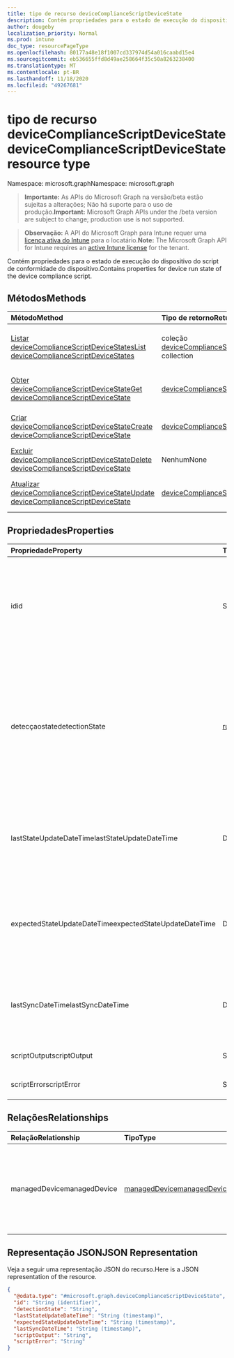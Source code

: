 ```yaml
---
title: tipo de recurso deviceComplianceScriptDeviceState
description: Contém propriedades para o estado de execução do dispositivo do script de conformidade do dispositivo.
author: dougeby
localization_priority: Normal
ms.prod: intune
doc_type: resourcePageType
ms.openlocfilehash: 80177a48e18f1007cd337974d54a016caabd15e4
ms.sourcegitcommit: eb536655ffd8d49ae258664f35c50a8263238400
ms.translationtype: MT
ms.contentlocale: pt-BR
ms.lasthandoff: 11/18/2020
ms.locfileid: "49267681"
---
```

# <a name="devicecompliancescriptdevicestate-resource-type"></a><span data-ttu-id="1c8f0-103">tipo de recurso deviceComplianceScriptDeviceState</span><span class="sxs-lookup"><span data-stu-id="1c8f0-103">deviceComplianceScriptDeviceState resource type</span></span>

<span data-ttu-id="1c8f0-104">Namespace: microsoft.graph</span><span class="sxs-lookup"><span data-stu-id="1c8f0-104">Namespace: microsoft.graph</span></span>

> <span data-ttu-id="1c8f0-105">**Importante:** As APIs do Microsoft Graph na versão/beta estão sujeitas a alterações; Não há suporte para o uso de produção.</span><span class="sxs-lookup"><span data-stu-id="1c8f0-105">**Important:** Microsoft Graph APIs under the /beta version are subject to change; production use is not supported.</span></span>

> <span data-ttu-id="1c8f0-106">**Observação:** A API do Microsoft Graph para Intune requer uma [licença ativa do Intune](https://go.microsoft.com/fwlink/?linkid=839381) para o locatário.</span><span class="sxs-lookup"><span data-stu-id="1c8f0-106">**Note:** The Microsoft Graph API for Intune requires an [active Intune license](https://go.microsoft.com/fwlink/?linkid=839381) for the tenant.</span></span>

<span data-ttu-id="1c8f0-107">Contém propriedades para o estado de execução do dispositivo do script de conformidade do dispositivo.</span><span class="sxs-lookup"><span data-stu-id="1c8f0-107">Contains properties for device run state of the device compliance script.</span></span>

## <a name="methods"></a><span data-ttu-id="1c8f0-108">Métodos</span><span class="sxs-lookup"><span data-stu-id="1c8f0-108">Methods</span></span>
|<span data-ttu-id="1c8f0-109">Método</span><span class="sxs-lookup"><span data-stu-id="1c8f0-109">Method</span></span>|<span data-ttu-id="1c8f0-110">Tipo de retorno</span><span class="sxs-lookup"><span data-stu-id="1c8f0-110">Return Type</span></span>|<span data-ttu-id="1c8f0-111">Descrição</span><span class="sxs-lookup"><span data-stu-id="1c8f0-111">Description</span></span>|
|:---|:---|:---|
|[<span data-ttu-id="1c8f0-112">Listar deviceComplianceScriptDeviceStates</span><span class="sxs-lookup"><span data-stu-id="1c8f0-112">List deviceComplianceScriptDeviceStates</span></span>](../api/intune-devices-devicecompliancescriptdevicestate-list.md)|<span data-ttu-id="1c8f0-113">coleção [deviceComplianceScriptDeviceState](../resources/intune-devices-devicecompliancescriptdevicestate.md)</span><span class="sxs-lookup"><span data-stu-id="1c8f0-113">[deviceComplianceScriptDeviceState](../resources/intune-devices-devicecompliancescriptdevicestate.md) collection</span></span>|<span data-ttu-id="1c8f0-114">Listar Propriedades e relações dos objetos [deviceComplianceScriptDeviceState](../resources/intune-devices-devicecompliancescriptdevicestate.md) .</span><span class="sxs-lookup"><span data-stu-id="1c8f0-114">List properties and relationships of the [deviceComplianceScriptDeviceState](../resources/intune-devices-devicecompliancescriptdevicestate.md) objects.</span></span>|
|[<span data-ttu-id="1c8f0-115">Obter deviceComplianceScriptDeviceState</span><span class="sxs-lookup"><span data-stu-id="1c8f0-115">Get deviceComplianceScriptDeviceState</span></span>](../api/intune-devices-devicecompliancescriptdevicestate-get.md)|[<span data-ttu-id="1c8f0-116">deviceComplianceScriptDeviceState</span><span class="sxs-lookup"><span data-stu-id="1c8f0-116">deviceComplianceScriptDeviceState</span></span>](../resources/intune-devices-devicecompliancescriptdevicestate.md)|<span data-ttu-id="1c8f0-117">Leia as propriedades e as relações do objeto [deviceComplianceScriptDeviceState](../resources/intune-devices-devicecompliancescriptdevicestate.md) .</span><span class="sxs-lookup"><span data-stu-id="1c8f0-117">Read properties and relationships of the [deviceComplianceScriptDeviceState](../resources/intune-devices-devicecompliancescriptdevicestate.md) object.</span></span>|
|[<span data-ttu-id="1c8f0-118">Criar deviceComplianceScriptDeviceState</span><span class="sxs-lookup"><span data-stu-id="1c8f0-118">Create deviceComplianceScriptDeviceState</span></span>](../api/intune-devices-devicecompliancescriptdevicestate-create.md)|[<span data-ttu-id="1c8f0-119">deviceComplianceScriptDeviceState</span><span class="sxs-lookup"><span data-stu-id="1c8f0-119">deviceComplianceScriptDeviceState</span></span>](../resources/intune-devices-devicecompliancescriptdevicestate.md)|<span data-ttu-id="1c8f0-120">Criar um novo objeto [deviceComplianceScriptDeviceState](../resources/intune-devices-devicecompliancescriptdevicestate.md) .</span><span class="sxs-lookup"><span data-stu-id="1c8f0-120">Create a new [deviceComplianceScriptDeviceState](../resources/intune-devices-devicecompliancescriptdevicestate.md) object.</span></span>|
|[<span data-ttu-id="1c8f0-121">Excluir deviceComplianceScriptDeviceState</span><span class="sxs-lookup"><span data-stu-id="1c8f0-121">Delete deviceComplianceScriptDeviceState</span></span>](../api/intune-devices-devicecompliancescriptdevicestate-delete.md)|<span data-ttu-id="1c8f0-122">Nenhum</span><span class="sxs-lookup"><span data-stu-id="1c8f0-122">None</span></span>|<span data-ttu-id="1c8f0-123">Exclui [deviceComplianceScriptDeviceState](../resources/intune-devices-devicecompliancescriptdevicestate.md).</span><span class="sxs-lookup"><span data-stu-id="1c8f0-123">Deletes a [deviceComplianceScriptDeviceState](../resources/intune-devices-devicecompliancescriptdevicestate.md).</span></span>|
|[<span data-ttu-id="1c8f0-124">Atualizar deviceComplianceScriptDeviceState</span><span class="sxs-lookup"><span data-stu-id="1c8f0-124">Update deviceComplianceScriptDeviceState</span></span>](../api/intune-devices-devicecompliancescriptdevicestate-update.md)|[<span data-ttu-id="1c8f0-125">deviceComplianceScriptDeviceState</span><span class="sxs-lookup"><span data-stu-id="1c8f0-125">deviceComplianceScriptDeviceState</span></span>](../resources/intune-devices-devicecompliancescriptdevicestate.md)|<span data-ttu-id="1c8f0-126">Atualiza as propriedades de um objeto [deviceComplianceScriptDeviceState](../resources/intune-devices-devicecompliancescriptdevicestate.md) .</span><span class="sxs-lookup"><span data-stu-id="1c8f0-126">Update the properties of a [deviceComplianceScriptDeviceState](../resources/intune-devices-devicecompliancescriptdevicestate.md) object.</span></span>|

## <a name="properties"></a><span data-ttu-id="1c8f0-127">Propriedades</span><span class="sxs-lookup"><span data-stu-id="1c8f0-127">Properties</span></span>
|<span data-ttu-id="1c8f0-128">Propriedade</span><span class="sxs-lookup"><span data-stu-id="1c8f0-128">Property</span></span>|<span data-ttu-id="1c8f0-129">Tipo</span><span class="sxs-lookup"><span data-stu-id="1c8f0-129">Type</span></span>|<span data-ttu-id="1c8f0-130">Descrição</span><span class="sxs-lookup"><span data-stu-id="1c8f0-130">Description</span></span>|
|:---|:---|:---|
|<span data-ttu-id="1c8f0-131">id</span><span class="sxs-lookup"><span data-stu-id="1c8f0-131">id</span></span>|<span data-ttu-id="1c8f0-132">String</span><span class="sxs-lookup"><span data-stu-id="1c8f0-132">String</span></span>|<span data-ttu-id="1c8f0-133">Chave da entidade de estado do dispositivo de script de conformidade do dispositivo.</span><span class="sxs-lookup"><span data-stu-id="1c8f0-133">Key of the device compliance script device state entity.</span></span> <span data-ttu-id="1c8f0-134">Essa propriedade é somente leitura.</span><span class="sxs-lookup"><span data-stu-id="1c8f0-134">This property is read-only.</span></span>|
|<span data-ttu-id="1c8f0-135">detecçaostate</span><span class="sxs-lookup"><span data-stu-id="1c8f0-135">detectionState</span></span>|[<span data-ttu-id="1c8f0-136">runState</span><span class="sxs-lookup"><span data-stu-id="1c8f0-136">runState</span></span>](../resources/intune-shared-runstate.md)|<span data-ttu-id="1c8f0-137">Estado de detecção da execução do script de conformidade do dispositivo mais recente.</span><span class="sxs-lookup"><span data-stu-id="1c8f0-137">Detection state from the lastest device compliance script execution.</span></span> <span data-ttu-id="1c8f0-138">Os possíveis valores são: `unknown`, `success`, `fail`, `scriptError`, `pending`, `notApplicable`.</span><span class="sxs-lookup"><span data-stu-id="1c8f0-138">Possible values are: `unknown`, `success`, `fail`, `scriptError`, `pending`, `notApplicable`.</span></span>|
|<span data-ttu-id="1c8f0-139">lastStateUpdateDateTime</span><span class="sxs-lookup"><span data-stu-id="1c8f0-139">lastStateUpdateDateTime</span></span>|<span data-ttu-id="1c8f0-140">DateTimeOffset</span><span class="sxs-lookup"><span data-stu-id="1c8f0-140">DateTimeOffset</span></span>|<span data-ttu-id="1c8f0-141">O último carimbo de data/hora de quando o script de conformidade do dispositivo foi executado</span><span class="sxs-lookup"><span data-stu-id="1c8f0-141">The last timestamp of when the device compliance script executed</span></span>|
|<span data-ttu-id="1c8f0-142">expectedStateUpdateDateTime</span><span class="sxs-lookup"><span data-stu-id="1c8f0-142">expectedStateUpdateDateTime</span></span>|<span data-ttu-id="1c8f0-143">DateTimeOffset</span><span class="sxs-lookup"><span data-stu-id="1c8f0-143">DateTimeOffset</span></span>|<span data-ttu-id="1c8f0-144">O carimbo de data/hora seguinte de quando o script de conformidade do dispositivo deve ser executado</span><span class="sxs-lookup"><span data-stu-id="1c8f0-144">The next timestamp of when the device compliance script is expected to execute</span></span>|
|<span data-ttu-id="1c8f0-145">lastSyncDateTime</span><span class="sxs-lookup"><span data-stu-id="1c8f0-145">lastSyncDateTime</span></span>|<span data-ttu-id="1c8f0-146">DateTimeOffset</span><span class="sxs-lookup"><span data-stu-id="1c8f0-146">DateTimeOffset</span></span>|<span data-ttu-id="1c8f0-147">A última vez em que a extensão de gerenciamento do Intune foi sincronizada com o Intune</span><span class="sxs-lookup"><span data-stu-id="1c8f0-147">The last time that Intune Managment Extension synced with Intune</span></span>|
|<span data-ttu-id="1c8f0-148">scriptOutput</span><span class="sxs-lookup"><span data-stu-id="1c8f0-148">scriptOutput</span></span>|<span data-ttu-id="1c8f0-149">String</span><span class="sxs-lookup"><span data-stu-id="1c8f0-149">String</span></span>|<span data-ttu-id="1c8f0-150">Saída do script de detecção</span><span class="sxs-lookup"><span data-stu-id="1c8f0-150">Output of the detection script</span></span>|
|<span data-ttu-id="1c8f0-151">scriptError</span><span class="sxs-lookup"><span data-stu-id="1c8f0-151">scriptError</span></span>|<span data-ttu-id="1c8f0-152">String</span><span class="sxs-lookup"><span data-stu-id="1c8f0-152">String</span></span>|<span data-ttu-id="1c8f0-153">Erro do script de detecção</span><span class="sxs-lookup"><span data-stu-id="1c8f0-153">Error from the detection script</span></span>|

## <a name="relationships"></a><span data-ttu-id="1c8f0-154">Relações</span><span class="sxs-lookup"><span data-stu-id="1c8f0-154">Relationships</span></span>
|<span data-ttu-id="1c8f0-155">Relação</span><span class="sxs-lookup"><span data-stu-id="1c8f0-155">Relationship</span></span>|<span data-ttu-id="1c8f0-156">Tipo</span><span class="sxs-lookup"><span data-stu-id="1c8f0-156">Type</span></span>|<span data-ttu-id="1c8f0-157">Descrição</span><span class="sxs-lookup"><span data-stu-id="1c8f0-157">Description</span></span>|
|:---|:---|:---|
|<span data-ttu-id="1c8f0-158">managedDevice</span><span class="sxs-lookup"><span data-stu-id="1c8f0-158">managedDevice</span></span>|[<span data-ttu-id="1c8f0-159">managedDevice</span><span class="sxs-lookup"><span data-stu-id="1c8f0-159">managedDevice</span></span>](../resources/intune-devices-manageddevice.md)|<span data-ttu-id="1c8f0-160">O dispositivo gerenciado no qual o script de conformidade do dispositivo foi executado</span><span class="sxs-lookup"><span data-stu-id="1c8f0-160">The managed device on which the device compliance script executed</span></span>|

## <a name="json-representation"></a><span data-ttu-id="1c8f0-161">Representação JSON</span><span class="sxs-lookup"><span data-stu-id="1c8f0-161">JSON Representation</span></span>
<span data-ttu-id="1c8f0-162">Veja a seguir uma representação JSON do recurso.</span><span class="sxs-lookup"><span data-stu-id="1c8f0-162">Here is a JSON representation of the resource.</span></span>
<!-- {
  "blockType": "resource",
  "keyProperty": "id",
  "@odata.type": "microsoft.graph.deviceComplianceScriptDeviceState"
}
-->
``` json
{
  "@odata.type": "#microsoft.graph.deviceComplianceScriptDeviceState",
  "id": "String (identifier)",
  "detectionState": "String",
  "lastStateUpdateDateTime": "String (timestamp)",
  "expectedStateUpdateDateTime": "String (timestamp)",
  "lastSyncDateTime": "String (timestamp)",
  "scriptOutput": "String",
  "scriptError": "String"
}
```




